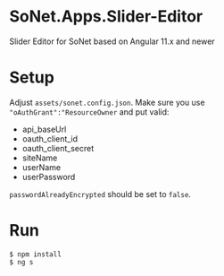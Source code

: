 # SoNet.Apps.Slider-Editor
Slider Editor for SoNet based on Angular 11.x and newer

# Setup
Adjust `assets/sonet.config.json`.
Make sure you use `"oAuthGrant":"ResourceOwner` and put valid:
- api_baseUrl
- oauth_client_id
- oauth_client_secret
- siteName
- userName
- userPassword

`passwordAlreadyEncrypted` should be set to `false`.

# Run
```
$ npm install
$ ng s
